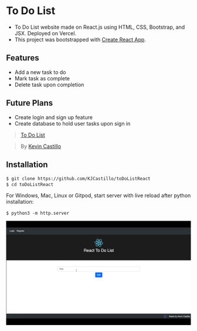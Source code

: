 # To Do List
<!-- https://to-do-list-kjcastillo.vercel.app/ -->
 - To Do List website made on React.js using HTML, CSS, Bootstrap, and JSX. Deployed on Vercel.
 - This project was bootstrapped with [Create React App](https://github.com/facebookincubator/create-react-app).
 
 ## Features
- Add a new task to do
- Mark task as complete
- Delete task upon completion

## Future Plans
- Create login and sign up feature
- Create database to hold user tasks upon sign in
 
> [To Do List](https://to-do-list-kjcastillo.vercel.app/)

> By [Kevin Castillo](https://www.linkedin.com/in/kevinjcastillo/)

## Installation
```
$ git clone https://github.com/KJCastillo/toDoListReact
$ cd toDoListReact
```
For Windows, Mac, Linux or Gitpod, start server with live reload after python installation:
```
$ python3 -m http.server
```
![To Do List React Demo](demo/demo.gif)